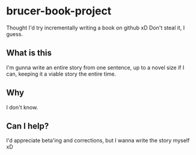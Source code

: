 # brucer-book-project
Thought I'd try incrementally writing a book on github xD Don't steal it, I guess.

## What is this
I'm gunna write an entire story from one sentence, up to a novel size if I can, keeping it a viable story the entire time.

## Why
I don't know.

## Can I help?
I'd appreciate beta'ing and corrections, but I wanna write the story myself xD
